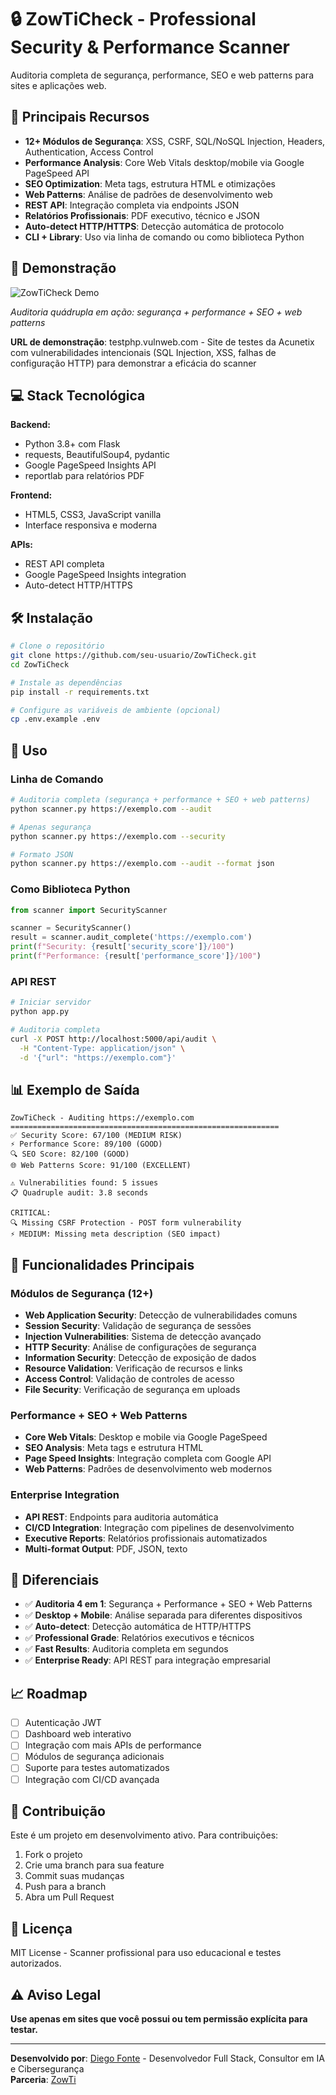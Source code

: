 # 🔒 ZowTiCheck - Professional Security & Performance Scanner

Auditoria completa de segurança, performance, SEO e web patterns para sites e aplicações web.

## 🚀 Principais Recursos

- **12+ Módulos de Segurança**: XSS, CSRF, SQL/NoSQL Injection, Headers, Authentication, Access Control
- **Performance Analysis**: Core Web Vitals desktop/mobile via Google PageSpeed API
- **SEO Optimization**: Meta tags, estrutura HTML e otimizações
- **Web Patterns**: Análise de padrões de desenvolvimento web
- **REST API**: Integração completa via endpoints JSON
- **Relatórios Profissionais**: PDF executivo, técnico e JSON
- **Auto-detect HTTP/HTTPS**: Detecção automática de protocolo
- **CLI + Library**: Uso via linha de comando ou como biblioteca Python

## 📸 Demonstração

![ZowTiCheck Demo](ss/Gravando-2025-10-07-140124.gif)

*Auditoria quádrupla em ação: segurança + performance + SEO + web patterns*

**URL de demonstração**: testphp.vulnweb.com - Site de testes da Acunetix com vulnerabilidades intencionais (SQL Injection, XSS, falhas de configuração HTTP) para demonstrar a eficácia do scanner

## 💻 Stack Tecnológica

**Backend:**
- Python 3.8+ com Flask
- requests, BeautifulSoup4, pydantic
- Google PageSpeed Insights API
- reportlab para relatórios PDF

**Frontend:**
- HTML5, CSS3, JavaScript vanilla
- Interface responsiva e moderna

**APIs:**
- REST API completa
- Google PageSpeed Insights integration
- Auto-detect HTTP/HTTPS

## 🛠️ Instalação

```bash
# Clone o repositório
git clone https://github.com/seu-usuario/ZowTiCheck.git
cd ZowTiCheck

# Instale as dependências
pip install -r requirements.txt

# Configure as variáveis de ambiente (opcional)
cp .env.example .env
```

## 📖 Uso

### Linha de Comando
```bash
# Auditoria completa (segurança + performance + SEO + web patterns)
python scanner.py https://exemplo.com --audit

# Apenas segurança
python scanner.py https://exemplo.com --security

# Formato JSON
python scanner.py https://exemplo.com --audit --format json
```

### Como Biblioteca Python
```python
from scanner import SecurityScanner

scanner = SecurityScanner()
result = scanner.audit_complete('https://exemplo.com')
print(f"Security: {result['security_score']}/100")
print(f"Performance: {result['performance_score']}/100")
```

### API REST
```bash
# Iniciar servidor
python app.py

# Auditoria completa
curl -X POST http://localhost:5000/api/audit \
  -H "Content-Type: application/json" \
  -d '{"url": "https://exemplo.com"}'
```

## 📊 Exemplo de Saída

```
ZowTiCheck - Auditing https://exemplo.com
============================================================
✅ Security Score: 67/100 (MEDIUM RISK)
⚡ Performance Score: 89/100 (GOOD)
🔍 SEO Score: 82/100 (GOOD)
🌐 Web Patterns Score: 91/100 (EXCELLENT)

⚠️ Vulnerabilities found: 5 issues
📋 Quadruple audit: 3.8 seconds

CRITICAL:
🔍 Missing CSRF Protection - POST form vulnerability
⚡ MEDIUM: Missing meta description (SEO impact)
```

## 🔧 Funcionalidades Principais

### Módulos de Segurança (12+)
- **Web Application Security**: Detecção de vulnerabilidades comuns
- **Session Security**: Validação de segurança de sessões  
- **Injection Vulnerabilities**: Sistema de detecção avançado
- **HTTP Security**: Análise de configurações de segurança
- **Information Security**: Detecção de exposição de dados
- **Resource Validation**: Verificação de recursos e links
- **Access Control**: Validação de controles de acesso
- **File Security**: Verificação de segurança em uploads

### Performance + SEO + Web Patterns
- **Core Web Vitals**: Desktop e mobile via Google PageSpeed
- **SEO Analysis**: Meta tags e estrutura HTML
- **Page Speed Insights**: Integração completa com Google API
- **Web Patterns**: Padrões de desenvolvimento web modernos

### Enterprise Integration
- **API REST**: Endpoints para auditoria automática
- **CI/CD Integration**: Integração com pipelines de desenvolvimento
- **Executive Reports**: Relatórios profissionais automatizados
- **Multi-format Output**: PDF, JSON, texto

## 🌟 Diferenciais

- ✅ **Auditoria 4 em 1**: Segurança + Performance + SEO + Web Patterns
- ✅ **Desktop + Mobile**: Análise separada para diferentes dispositivos
- ✅ **Auto-detect**: Detecção automática de HTTP/HTTPS
- ✅ **Professional Grade**: Relatórios executivos e técnicos
- ✅ **Fast Results**: Auditoria completa em segundos
- ✅ **Enterprise Ready**: API REST para integração empresarial

## 📈 Roadmap

- [ ] Autenticação JWT
- [ ] Dashboard web interativo  
- [ ] Integração com mais APIs de performance
- [ ] Módulos de segurança adicionais
- [ ] Suporte para testes automatizados
- [ ] Integração com CI/CD avançada

## 🤝 Contribuição

Este é um projeto em desenvolvimento ativo. Para contribuições:

1. Fork o projeto
2. Crie uma branch para sua feature
3. Commit suas mudanças
4. Push para a branch
5. Abra um Pull Request

## 📜 Licença

MIT License - Scanner profissional para uso educacional e testes autorizados.

## ⚠️ Aviso Legal

**Use apenas em sites que você possui ou tem permissão explícita para testar.**

---

**Desenvolvido por**: [Diego Fonte](https://diegofontedev.com.br) - Desenvolvedor Full Stack, Consultor em IA e Cibersegurança  
**Parceria**: [ZowTi](https://www.zowti.com)